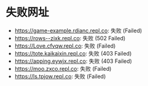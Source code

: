 # 失败网址
- https://game-example.rdianc.repl.co: 失败 (Failed)
- https://rows--zixk.repl.co: 失败 (502
Failed)
- https://Love.cfvqw.repl.co: 失败 (Failed)
- https://tote.kaikaixin.repl.co: 失败 (403
Failed)
- https://apping.eywjx.repl.co: 失败 (403
Failed)
- https://moo.zxco.repl.co: 失败 (Failed)
- https://ls.tpjow.repl.co: 失败 (Failed)
